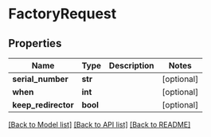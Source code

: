 # FactoryRequest


## Properties
Name | Type | Description | Notes
------------ | ------------- | ------------- | -------------
**serial_number** | **str** |  | [optional] 
**when** | **int** |  | [optional] 
**keep_redirector** | **bool** |  | [optional] 

[[Back to Model list]](../README.md#documentation-for-models) [[Back to API list]](../README.md#documentation-for-api-endpoints) [[Back to README]](../README.md)


